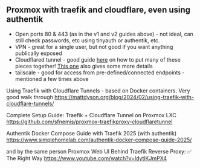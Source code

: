 ## Proxmox with traefik and cloudflare, even using authentik
- Open ports 80 & 443 (as in the v1 and v2 guides above) - not ideal, can still check passwords, etc using tinyauth or authentik, etc.
- VPN - great for a single user, but not good if you want anything publically exposed
- Cloudflared tunnel - good guide [here](https://mattdyson.org/blog/2024/02/using-traefik-with-cloudflare-tunnels/) on how to put many of these pieces together! [This one](https://homelamb.github.io/posts/using-cloudflare-tunnel-with-traefik/) also gives some more details
- tailscale - good for access from pre-defined/connected endpoints - mentioned a few times above

Using Traefik with Cloudflare Tunnels - based on Docker containers. Very good walk through
https://mattdyson.org/blog/2024/02/using-traefik-with-cloudflare-tunnels/

Complete Setup Guide: Traefik + Cloudflare Tunnel on Proxmox LXC
https://github.com/sfnemis/proxmox-traefikproxy-cloudflaretunnel

Authentik Docker Compose Guide with Traefik 2025 (with authentik)
https://www.simplehomelab.com/authentik-docker-compose-guide-2025/

and by the same person
Proxmox Web UI Behind Traefik Reverse Proxy: ✅ The Right Way
https://www.youtube.com/watch?v=ldytlKJmPX4
